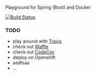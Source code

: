 Playground for Spring (Boot) and Docker 

[![Build Status](https://travis-ci.org/Regi666/senseless-core.svg?branch=master)](https://travis-ci.org/Regi666/senseless-core)

### TODO
+ play around with [Travis](https://travis-ci.org/Regi666/senseless-core)
+ check out [Waffle](waffle.io)
+ check out [CodeCov](https://codecov.io/)
+ deploy on Openshift
+ asdfsaa
+ ...


